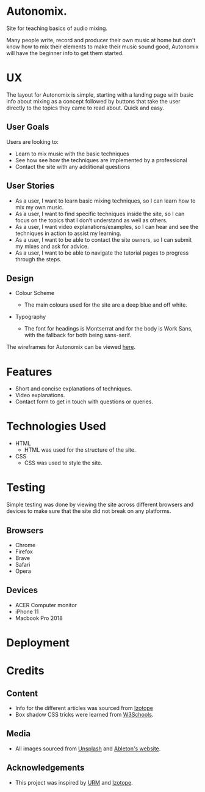 # Autonomix. 

Site for teaching basics of audio mixing.

Many people write, record and producer their own music at home but don't know how to mix their elements to make their music sound good, Autonomix will have the beginner info to get them started. 

# UX

The layout for Autonomix is simple, starting with a landing page with basic info about mixing as a concept followed by buttons that take the user directly to the topics they came to read about. Quick and easy. 

## User Goals

Users are looking to:

- Learn to mix music with the basic techniques
- See how see how the techniques are implemented by a professional
- Contact the site with any additional questions

## User Stories

- As a user, I want to learn basic mixing techniques, so I can learn how to mix my own music. 
- As a user, I want to find specific techniques inside the site, so I can focus on the topics that I don’t understand as well as others.
- As a user, I want video explanations/examples, so I can hear and see the techniques in action to assist my learning.
- As a user, I want to be able to contact the site owners, so I can submit my mixes and ask for advice.
- As a user, I want to be able to navigate the tutorial pages to progress through the steps.

## Design

- Colour Scheme
   - The main colours used for the site are a deep blue and off white. 

- Typography
   - The font for headings is Montserrat and for the body is Work Sans, with the fallback for both being sans-serif. 

The wireframes for Autonomix can be viewed [here](https://www.dropbox.com/s/2ybowtp4rlgvrix/autonomix_wireframes.pdf?dl=0).

# Features

- Short and concise explanations of techniques.
- Video explanations.
- Contact form to get in touch with questions or queries.

# Technologies Used

- HTML
   - HTML was used for the structure of the site.
- CSS
   - CSS was used to style the site.

# Testing

Simple testing was done by viewing the site across different browsers and devices to make sure that the site did not break on any platforms.

## Browsers

- Chrome
- Firefox
- Brave
- Safari
- Opera

## Devices

- ACER Computer monitor
- iPhone 11
- Macbook Pro 2018

# Deployment

# Credits 

## Content

- Info for the different articles was sourced from [Izotope](https://www.izotope.com/en/learn.html)
- Box shadow CSS tricks were learned from [W3Schools](https://www.w3schools.com/cssref/css3_pr_box-shadow.asp).

## Media 

- All images sourced from [Unsplash](https://unsplash.com/) and [Ableton's website](https://ableton.com).

## Acknowledgements 

- This project was inspired by [URM](https://urm.academy/) and [Izotope](https://www.izotope.com/en/learn.html). 
